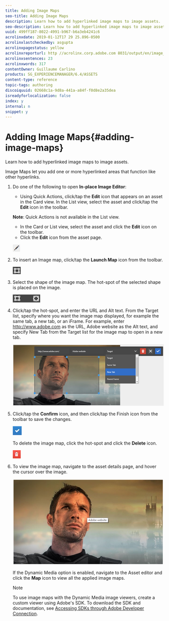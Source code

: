 ```yaml
---
title: Adding Image Maps
seo-title: Adding Image Maps
description: Learn how to add hyperlinked image maps to image assets.
seo-description: Learn how to add hyperlinked image maps to image assets.
uuid: 499ff187-8022-4991-b967-b6a3eb4241c6
acrolinxdate: 2019-01-12T17 29 25.896-0500
acrolinxlastcheckedby: asgupta
acrolinxpagestatus: yellow
acrolinxreporturl: http //acrolinx.corp.adobe.com 8031/output/en/image_maps_krs_workflow_f3c2f2ccebf6138e_137_report.xml
acrolinxsentences: 23
acrolinxwords: 317
contentOwner: Guillaume Carlino
products: SG_EXPERIENCEMANAGER/6.4/ASSETS
content-type: reference
topic-tags: authoring
discoiquuid: 02668c1a-9d8a-441a-a84f-f0d8e2a35dea
isreadyforlocalization: false
index: y
internal: n
snippet: y
---
```


# Adding Image Maps{#adding-image-maps}

Learn how to add hyperlinked image maps to image assets.

Image Maps let you add one or more hyperlinked areas that function like other hyperlinks.

1. Do one of the following to open **In-place Image Editor**:

    * Using Quick Actions, click/tap the **Edit** icon that appears on an asset in the Card view. In the List view, select the asset and click/tap the **Edit** icon in the toolbar.

   **Note**: Quick Actions is not available in the List view.

    * In the Card or List view, select the asset and click the **Edit** icon on the toolbar.
    * Click the **Edit** icon from the asset page.

   ![](assets/chlimage_1-432.png)

1. To insert an Image map, click/tap the **Launch Map** icon from the toolbar.

   ![](assets/chlimage_1-433.png)

1. Select the shape of the image map. The hot-spot of the selected shape is placed on the image.

   ![](assets/chlimage_1-434.png)

1. Click/tap the hot-spot, and enter the URL and Alt text. From the Target list, specify where you want the image map displayed, for example the same tab, a new tab, or an iFrame. For example, enter http://www.adobe.com as the URL, Adobe website as the Alt text, and specify New Tab from the Target list for the image map to open in a new tab.

   ![](assets/chlimage_1-435.png)

1. Click/tap the **Confirm** icon, and then click/tap the Finish icon from the toolbar to save the changes.

   ![](assets/chlimage_1-436.png)

   To delete the image map, click the hot-spot and click the **Delete** icon.

   ![](assets/chlimage_1-437.png)

1. To view the image map, navigate to the asset details page, and hover the cursor over the image.

   ![](assets/chlimage_1-438.png)

   If the Dynamic Media option is enabled, navigate to the Asset editor and click the **Map** icon to view all the applied image maps.

   >[!NOTE]
   >
   >To use image maps with the Dynamic Media image viewers, create a custom viewer using Adobe's SDK. To download the SDK and documentation, see [Accessing SDKs through Adobe Developer Connection](http://help.adobe.com/en_US/scene7/using/WSd4272150f67705c11b002eec12fcba4dee6-8000.html).

